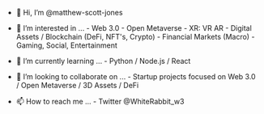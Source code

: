- 👋 Hi, I’m @matthew-scott-jones

- 👀 I’m interested in ...
        - Web 3.0
        - Open Metaverse 
        - XR: VR AR
        - Digital Assets / Blockchain (DeFi, NFT's, Crypto)
        - Financial Markets (Macro)
        - Gaming, Social, Entertainment 
        
- 🌱 I’m currently learning ...
        - Python / Node.js / React 
        
- 💞️ I’m looking to collaborate on ...
        - Startup projects focused on Web 3.0 / Open Metaverse / 3D Assets / DeFi 
        
- 📫 How to reach me ...
        - Twitter @WhiteRabbit_w3
        
        
<!---
matthew-scott-jones/matthew-scott-jones is a ✨ special ✨ repository because its `README.md` (this file) appears on your GitHub profile.
You can click the Preview link to take a look at your changes.
--->
